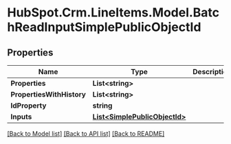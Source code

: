 # HubSpot.Crm.LineItems.Model.BatchReadInputSimplePublicObjectId

## Properties

Name | Type | Description | Notes
------------ | ------------- | ------------- | -------------
**Properties** | **List&lt;string&gt;** |  | 
**PropertiesWithHistory** | **List&lt;string&gt;** |  | 
**IdProperty** | **string** |  | [optional] 
**Inputs** | [**List&lt;SimplePublicObjectId&gt;**](SimplePublicObjectId.md) |  | 

[[Back to Model list]](../README.md#documentation-for-models) [[Back to API list]](../README.md#documentation-for-api-endpoints) [[Back to README]](../README.md)

